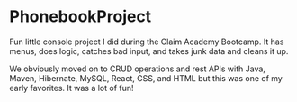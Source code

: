 # PhonebookProject
Fun little console project I did during the Claim Academy Bootcamp. 
It has menus, does logic, catches bad input, and takes junk data and cleans it up. 

We obviously moved on to CRUD operations and rest APIs with Java, Maven, Hibernate, MySQL, React, CSS, and HTML
but this was one of my early favorites. It was a lot of fun!
